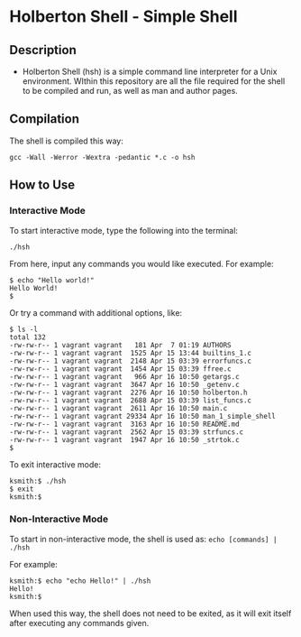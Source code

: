 # Holberton Shell - Simple Shell

## Description

* Holberton Shell (hsh) is a simple command line interpreter for a Unix environment. WIthin this
repository are all the file required for the shell to be compiled and run, as well as man and author pages.

## Compilation

The shell is compiled this way:

`gcc -Wall -Werror -Wextra -pedantic *.c -o hsh`


## How to Use
### Interactive Mode
To start interactive mode, type the following into the terminal:

`./hsh`

From here, input any commands you would like executed. For example:
```
$ echo "Hello world!"
Hello World!
$
```
Or try a command with additional options, like:
```
$ ls -l
total 132
-rw-rw-r-- 1 vagrant vagrant   181 Apr  7 01:19 AUTHORS
-rw-rw-r-- 1 vagrant vagrant  1525 Apr 15 13:44 builtins_1.c
-rw-rw-r-- 1 vagrant vagrant  2148 Apr 15 03:39 errorfuncs.c
-rw-rw-r-- 1 vagrant vagrant  1454 Apr 15 03:39 ffree.c
-rw-rw-r-- 1 vagrant vagrant   966 Apr 16 10:50 getargs.c
-rw-rw-r-- 1 vagrant vagrant  3647 Apr 16 10:50 _getenv.c
-rw-rw-r-- 1 vagrant vagrant  2276 Apr 16 10:50 holberton.h
-rw-rw-r-- 1 vagrant vagrant  2688 Apr 15 03:39 list_funcs.c
-rw-rw-r-- 1 vagrant vagrant  2611 Apr 16 10:50 main.c
-rw-rw-r-- 1 vagrant vagrant 29334 Apr 16 10:50 man_1_simple_shell
-rw-rw-r-- 1 vagrant vagrant  3163 Apr 16 10:50 README.md
-rw-rw-r-- 1 vagrant vagrant  2562 Apr 15 03:39 strfuncs.c
-rw-rw-r-- 1 vagrant vagrant  1947 Apr 16 10:50 _strtok.c
$
```
To exit interactive mode:
```
ksmith:$ ./hsh
$ exit
ksmith:$
```

### Non-Interactive Mode
To start in non-interactive mode, the shell is used as:
`echo [commands] | ./hsh`

For example:
```
ksmith:$ echo "echo Hello!" | ./hsh
Hello!
ksmith:$
```
When used this way, the shell does not need to be exited, as it will exit itself
after executing any commands given.
